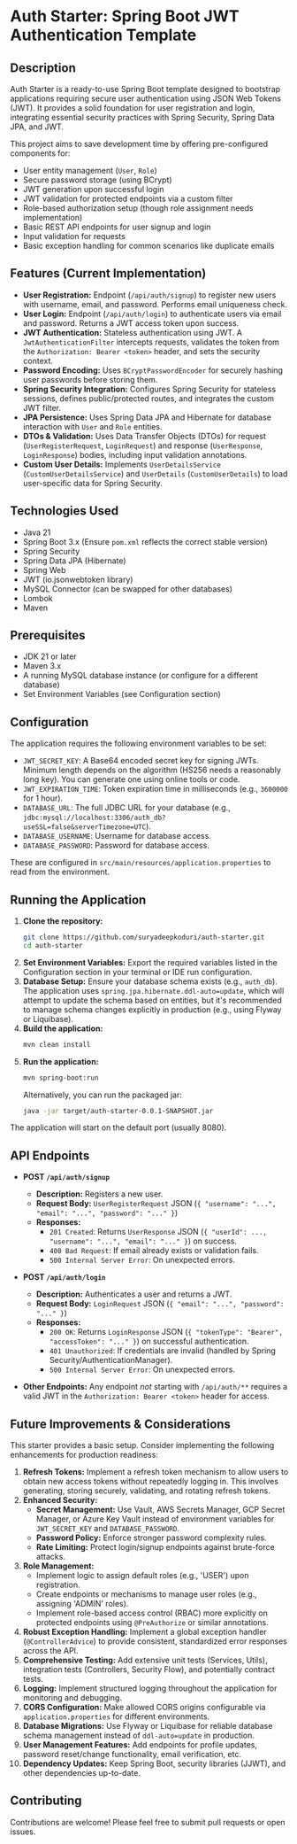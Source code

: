 # Auth Starter: Spring Boot JWT Authentication Template

## Description

Auth Starter is a ready-to-use Spring Boot template designed to bootstrap applications requiring secure user authentication using JSON Web Tokens (JWT). It provides a solid foundation for user registration and login, integrating essential security practices with Spring Security, Spring Data JPA, and JWT.

This project aims to save development time by offering pre-configured components for:
* User entity management (`User`, `Role`)
* Secure password storage (using BCrypt)
* JWT generation upon successful login
* JWT validation for protected endpoints via a custom filter
* Role-based authorization setup (though role assignment needs implementation)
* Basic REST API endpoints for user signup and login
* Input validation for requests
* Basic exception handling for common scenarios like duplicate emails

## Features (Current Implementation)

* **User Registration:** Endpoint (`/api/auth/signup`) to register new users with username, email, and password. Performs email uniqueness check.
* **User Login:** Endpoint (`/api/auth/login`) to authenticate users via email and password. Returns a JWT access token upon success.
* **JWT Authentication:** Stateless authentication using JWT. A `JwtAuthenticationFilter` intercepts requests, validates the token from the `Authorization: Bearer <token>` header, and sets the security context.
* **Password Encoding:** Uses `BCryptPasswordEncoder` for securely hashing user passwords before storing them.
* **Spring Security Integration:** Configures Spring Security for stateless sessions, defines public/protected routes, and integrates the custom JWT filter.
* **JPA Persistence:** Uses Spring Data JPA and Hibernate for database interaction with `User` and `Role` entities.
* **DTOs & Validation:** Uses Data Transfer Objects (DTOs) for request (`UserRegisterRequest`, `LoginRequest`) and response (`UserResponse`, `LoginResponse`) bodies, including input validation annotations.
* **Custom User Details:** Implements `UserDetailsService` (`CustomUserDetailsService`) and `UserDetails` (`CustomUserDetails`) to load user-specific data for Spring Security.

## Technologies Used

* Java 21
* Spring Boot 3.x (Ensure `pom.xml` reflects the correct stable version)
* Spring Security
* Spring Data JPA (Hibernate)
* Spring Web
* JWT (io.jsonwebtoken library)
* MySQL Connector (can be swapped for other databases)
* Lombok
* Maven

## Prerequisites

* JDK 21 or later
* Maven 3.x
* A running MySQL database instance (or configure for a different database)
* Set Environment Variables (see Configuration section)

## Configuration

The application requires the following environment variables to be set:

* `JWT_SECRET_KEY`: A Base64 encoded secret key for signing JWTs. Minimum length depends on the algorithm (HS256 needs a reasonably long key). You can generate one using online tools or code.
* `JWT_EXPIRATION_TIME`: Token expiration time in milliseconds (e.g., `3600000` for 1 hour).
* `DATABASE_URL`: The full JDBC URL for your database (e.g., `jdbc:mysql://localhost:3306/auth_db?useSSL=false&serverTimezone=UTC`).
* `DATABASE_USERNAME`: Username for database access.
* `DATABASE_PASSWORD`: Password for database access.

These are configured in `src/main/resources/application.properties` to read from the environment.

## Running the Application

1.  **Clone the repository:**
    ```bash
    git clone https://github.com/suryadeepkoduri/auth-starter.git
    cd auth-starter
    ```
2.  **Set Environment Variables:** Export the required variables listed in the Configuration section in your terminal or IDE run configuration.
3.  **Database Setup:** Ensure your database schema exists (e.g., `auth_db`). The application uses `spring.jpa.hibernate.ddl-auto=update`, which will attempt to update the schema based on entities, but it's recommended to manage schema changes explicitly in production (e.g., using Flyway or Liquibase).
4.  **Build the application:**
    ```bash
    mvn clean install
    ```
5.  **Run the application:**
    ```bash
    mvn spring-boot:run
    ```
    Alternatively, you can run the packaged jar:
    ```bash
    java -jar target/auth-starter-0.0.1-SNAPSHOT.jar
    ```
The application will start on the default port (usually 8080).

## API Endpoints

* **POST `/api/auth/signup`**
    * **Description:** Registers a new user.
    * **Request Body:** `UserRegisterRequest` JSON (`{ "username": "...", "email": "...", "password": "..." }`)
    * **Responses:**
        * `201 Created`: Returns `UserResponse` JSON (`{ "userId": ..., "username": "...", "email": "..." }`) on success.
        * `400 Bad Request`: If email already exists or validation fails.
        * `500 Internal Server Error`: On unexpected errors.

* **POST `/api/auth/login`**
    * **Description:** Authenticates a user and returns a JWT.
    * **Request Body:** `LoginRequest` JSON (`{ "email": "...", "password": "..." }`)
    * **Responses:**
        * `200 OK`: Returns `LoginResponse` JSON (`{ "tokenType": "Bearer", "accessToken": "..." }`) on successful authentication.
        * `401 Unauthorized`: If credentials are invalid (handled by Spring Security/AuthenticationManager).
        * `500 Internal Server Error`: On unexpected errors.

* **Other Endpoints:** Any endpoint *not* starting with `/api/auth/**` requires a valid JWT in the `Authorization: Bearer <token>` header for access.

## Future Improvements & Considerations

This starter provides a basic setup. Consider implementing the following enhancements for production readiness:

1.  **Refresh Tokens:** Implement a refresh token mechanism to allow users to obtain new access tokens without repeatedly logging in. This involves generating, storing securely, validating, and rotating refresh tokens.
2.  **Enhanced Security:**
    * **Secret Management:** Use Vault, AWS Secrets Manager, GCP Secret Manager, or Azure Key Vault instead of environment variables for `JWT_SECRET_KEY` and `DATABASE_PASSWORD`.
    * **Password Policy:** Enforce stronger password complexity rules.
    * **Rate Limiting:** Protect login/signup endpoints against brute-force attacks.
3.  **Role Management:**
    * Implement logic to assign default roles (e.g., 'USER') upon registration.
    * Create endpoints or mechanisms to manage user roles (e.g., assigning 'ADMIN' roles).
    * Implement role-based access control (RBAC) more explicitly on protected endpoints using `@PreAuthorize` or similar annotations.
4.  **Robust Exception Handling:** Implement a global exception handler (`@ControllerAdvice`) to provide consistent, standardized error responses across the API.
5.  **Comprehensive Testing:** Add extensive unit tests (Services, Utils), integration tests (Controllers, Security Flow), and potentially contract tests.
6.  **Logging:** Implement structured logging throughout the application for monitoring and debugging.
7.  **CORS Configuration:** Make allowed CORS origins configurable via `application.properties` for different environments.
8.  **Database Migrations:** Use Flyway or Liquibase for reliable database schema management instead of `ddl-auto=update` in production.
9.  **User Management Features:** Add endpoints for profile updates, password reset/change functionality, email verification, etc.
10. **Dependency Updates:** Keep Spring Boot, security libraries (JJWT), and other dependencies up-to-date.

## Contributing

Contributions are welcome! Please feel free to submit pull requests or open issues.

